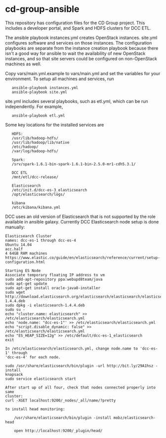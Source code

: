 # cd-group-ansible
This repository has configuration files for the CD Group project.  This
includes a developer portal, and Spark and HDFS clusters for DCC ETL.

The ansible playbook instances.yml creates OpenStack instances.  site.yml configures software and
services on those instances. The configuration playbooks are separate from the instance creation playbook
 because there isn't a
good way for ansible to wait the availability of new OpenStack instances, and so that
site servers could be configured on non-OpenStack machines as well. 

Copy vars/main.yml.example to vars/main.yml and set the variables for your
environment.  To setup all machines and services, run

```
   ansible-playbook instances.yml
   ansible-playbook site.yml
```
site.yml includes several playbooks, such as etl.yml, which can be run
independently. For example,
```
   ansible-playbook etl.yml
```
Some key locations for the installed services are
```
   HDFS:
   /usr/lib/hadoop-hdfs/
   /usr/lib/hadoop/lib/native
   /etc/hadoop/
   /var/log/hadoop-hdfs/

   Spark:
   /srv/spark-1.6.1-bin-spark-1.6.1-bin-2.5.0-mr1-cdh5.3.1/

   DCC ETL
   /mnt/etl/dcc-release/

   Elasticsearch
   /etc/init.d/dcc-es-3_elasticsearch 
   /opt/elasticsearch/logs/
   
   kibana
   /etc/kibana/kibana.yml

```
DCC uses an old version of Elasticsearch that is not supported by the role
available in ansible galaxy.  Currently DCC Elasticsearch node setup is done manually:
```
Elasticsearch Cluster
names: dcc-es-1 through dcc-es-4
Ubuntu 14.04
acc.half
4 64GB RAM machines
https://www.elastic.co/guide/en/elasticsearch/reference/current/setup-configuration.html

Starting ES Node
Associate temporary floating IP address to vm
sudo add-apt-repository ppa:webupd8team/java
sudo apt-get update
sudo apt-get install oracle-java8-installer
sudo wget
http://download.elasticsearch.org/elasticsearch/elasticsearch/elasticsearch-1.4.4.deb
sudo dpkg -i elasticsearch-1.4.4.deb
sudo su -
echo "cluster.name: elasticsearch" >> /etc/elasticsearch/elasticsearch.yml
echo 'node.name: "dcc-es-1"' >> /etc/elasticsearch/elasticsearch.yml
echo "script.disable_dynamic: false" >> /etc/elasticsearch/elasticsearch.yml
echo "ES_HEAP_SIZE=12g" >> /etc/default/dcc-es-1_elasticsearch
exit

In /etc/elasticsearch/elasticsearch.yml, change node.name to 'dcc-es-1' through
'dcc-es-4' for each node.

sudo /usr/share/elasticsearch/bin/plugin -url http://bit.ly/29A1hsz -install
knapsack
sudo service elasticsearch start

After start up of all four, check that nodes connected properly into same
cluster:
curl -XGET localhost:9200/_nodes/_all/name/?pretty

to install head monitoring:

    /usr/share/elasticsearch/bin/plugin -install mobz/elasticsearch-head

    open http://localhost:9200/_plugin/head/
```
